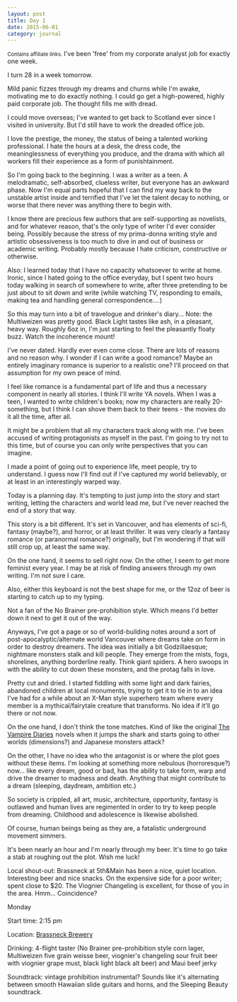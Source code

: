 ```yaml
---
layout: post
title: Day 1
date: 2015-06-01
category: journal
---
```


<small>Contains affiliate links.</small> I've been 'free' from my corporate analyst job for exactly one week. 

I turn 28 in a week tomorrow. 

Mild panic fizzes through my dreams and churns while I'm awake, motivating me to do exactly nothing. I could go get a high-powered, highly paid corporate job. The thought fills me with dread. 

I could move overseas; I've wanted to get back to Scotland ever since I visited in university. But I'd still have to work the dreaded office job. 

I love the prestige, the money, the status of being a talented working professional. I hate the hours at a desk, the dress code, the meaninglessness of everything you produce, and the drama with which all workers fill their experience as a form of punishtainment. 

So I'm going back to the beginning. I was a writer as a teen. A melodramatic, self-absorbed, clueless writer, but everyone has an awkward phase. Now I'm equal parts hopeful that I can find my way back to the unstable artist inside and terrified that I've let the talent decay to nothing, or worse that there never was anything there to begin with.

I know there are precious few authors that are self-supporting as novelists, and for whatever reason, that's the only type of writer I'd ever consider being. Possibly because the stress of my prima-donna writing style and artistic obsessiveness is too much to dive in and out of business or academic writing. Probably mostly because I hate criticism, constructive or otherwise. 

Also: I learned today that I have no capacity whatsoever to write at home. Ironic, since I hated going to the office everyday, but I spent two hours today walking in search of somewhere to write, after three pretending to be just about to sit down and write (while watching TV, responding to emails, making tea and handling general correspondence....) 

So this may turn into a bit of travelogue and drinker's diary... Note: the Multiweizen was pretty good. Black Light tastes like ash, in a pleasant, heavy way. Roughly 6oz in, I'm just starting to feel the pleasantly floaty buzz. Watch the incoherence mount!

I've never dated. Hardly ever even come close. There are lots of reasons and no reason why. I wonder if I can write a good romance? Maybe an entirely imaginary romance is superior to a realistic one? I'll proceed on that assumption for my own peace of mind. 

I feel like romance is a fundamental part of life and thus a necessary component in nearly all stories. I think I'll write YA novels. When I was a teen, I wanted to write children's books; now my characters are really 20-something, but I think I can shove them back to their teens - the movies do it all the time, after all. 

It might be a problem that all my characters track along with me. I've been accused of writing protagonists as myself in the past. I'm going to try not to this time, but of course you can only write perspectives that you can imagine. 

I made a point of going out to experience life, meet people, try to understand. I guess now I'll find out if I've captured my world believably, or at least in an interestingly warped way.

Today is a planning day. It's tempting to just jump into the story and start writing, letting the characters and world lead me, but I've never reached the end of a story that way. 

This story is a bit different. It's set in Vancouver, and has elements of sci-fi, fantasy (maybe?), and horror, or at least thriller. It was very clearly a fantasy romance (or paranormal romance?) originally, but I'm wondering if that will still crop up, at least the same way. 

On the one hand, it seems to sell right now. On the other, I seem to get more feminist every year. I may be at risk of finding answers through my own writing. I'm not sure I care. 

Also, either this keyboard is not the best shape for me, or the 12oz of beer is starting to catch up to my typing.

Not a fan of the No Brainer pre-prohibition style. Which means I'd better down it next to get it out of the way.

Anyways, I've got a page or so of world-building notes around a sort of post-apocalyptic/alternate world Vancouver where dreams take on form in order to destroy dreamers. The idea was initially a bit Godzillaesque; nightmare monsters stalk and kill people. They emerge from the mists, fogs, shorelines, anything borderline really. Think giant spiders. A hero swoops in with the ability to cut down these monsters, and the protag falls in love. 

Pretty cut and dried. I started fiddling with some light and dark fairies, abandoned children at local monuments, trying to get it to tie in to an idea I've had for a while about an X-Man style superhero team where every member is a mythical/fairytale creature that transforms. No idea if it'll go there or not now. 

On the one hand, I don't think the tone matches. Kind of like the original <a  href="http://www.amazon.ca/gp/product/B001NLL8Q0/ref=as_li_ss_tl?ie=UTF8&camp=15121&creative=390961&creativeASIN=B001NLL8Q0&linkCode=as2&tag=kaie06-20">The Vampire Diaries</a><img src="http://ir-ca.amazon-adsystem.com/e/ir?t=kaie06-20&l=as2&o=15&a=B001NLL8Q0" width="1" height="1" border="0" alt="" style="border:none !important; margin:0px !important;" />
 novels when it jumps the shark and starts going to other worlds (dimensions?) and Japanese monsters attack? 
 
On the other, I have no idea who the antagonist is or where the plot goes without these items. I'm looking at something more nebulous (horroresque?) now... like every dream, good or bad, has the ability to take form, warp and drive the dreamer to madness and death. Anything that might contribute to a dream (sleeping, daydream, ambition etc.) 
 
So society is crippled, all art, music, architecture, opportunity, fantasy is outlawed and human lives are regimented in order to try to keep people from dreaming. Childhood and adolescence is likewise abolished. 
 
Of course, human beings being as they are, a fatalistic underground movement simmers. 

It's been nearly an hour and I'm nearly through my beer. It's time to go take a stab at roughing out the plot. Wish me luck!

Local shout-out: Brassneck at 5th&Main has been a nice, quiet location. Interesting beer and nice snacks. On the expensive side for a poor writer; spent close to $20. The Viognier Changeling is excellent, for those of you in the area. Hmm... Coincidence?


Monday

Start time: 2:15 pm

Location: <a href="http://www.brassneck.ca">Brassneck Brewery</a>

Drinking: 4-flight taster (No Brainer pre-prohibition style corn lager, Multiweizen five grain weisse beer, viognier's changeling sour fruit beer with viognier grape must, black light black alt beer) and Maui beef jerky

Soundtrack: vintage prohibition instrumental? Sounds like it's alternating between smooth Hawaiian slide guitars and horns, and the Sleeping Beauty soundtrack.
